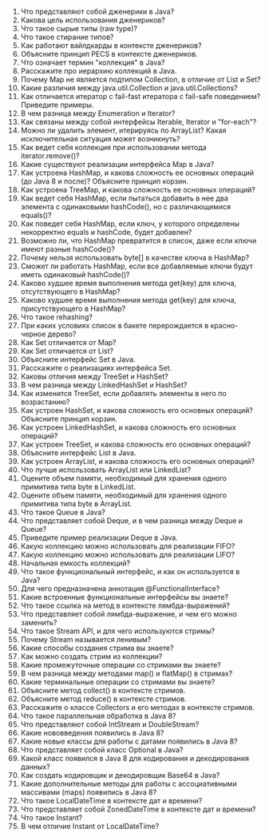 1. Что представляют собой дженерики в Java?
2. Какова цель использования дженериков?
3. Что такое сырые типы (raw type)?
4. Что такое стирание типов?
5. Как работают вайлдкарды в контексте дженериков?
6. Объясните принцип PECS в контексте дженериков.
7. Что означает термин "коллекция" в Java?
8. Расскажите про иерархию коллекций в Java.
9. Почему Map не является подтипом Collection, в отличие от List и Set?
10. Какие различия между java.util.Collection и java.util.Collections?
11. Как отличается итератор с fail-fast итератора с fail-safe поведением? Приведите примеры.
12. В чем разница между Enumeration и Iterator?
13. Как связаны между собой интерфейсы Iterable, Iterator и "for-each"?
14. Можно ли удалить элемент, итерируясь по ArrayList? Какая исключительная ситуация может возникнуть?
15. Как ведет себя коллекция при использовании метода iterator.remove()?
16. Какие существуют реализации интерфейса Map в Java?
17. Как устроена HashMap, и какова сложность ее основных операций (до Java 8 и после)? Объясните принцип корзин.
18. Как устроена TreeMap, и какова сложность ее основных операций?
19. Как ведет себя HashMap, если пытаться добавить в нее два элемента с одинаковыми hashCode(), но с различающимися equals()?
20. Как поведет себя HashMap, если ключ, у которого определены некорректно equals и hashCode, будет добавлен?
21. Возможно ли, что HashMap превратится в список, даже если ключи имеют разные hashCode()?
22. Почему нельзя использовать byte[] в качестве ключа в HashMap?
23. Сможет ли работать HashMap, если все добавляемые ключи будут иметь одинаковый hashCode()?
24. Каково худшее время выполнения метода get(key) для ключа, отсутствующего в HashMap?
25. Каково худшее время выполнения метода get(key) для ключа, присутствующего в HashMap?
26. Что такое rehashing?
27. При каких условиях список в бакете перерождается в красно-черное дерево?
28. Как Set отличается от Map?
29. Как Set отличается от List?
30. Объясните интерфейс Set в Java.
31. Расскажите о реализациях интерфейса Set.
32. Каковы отличия между TreeSet и HashSet?
33. В чем разница между LinkedHashSet и HashSet?
34. Как изменится TreeSet, если добавлять элементы в него по возрастанию?
35. Как устроен HashSet, и какова сложность его основных операций? Объясните принцип корзин.
36. Как устроен LinkedHashSet, и какова сложность его основных операций?
37. Как устроен TreeSet, и какова сложность его основных операций?
38. Объясните интерфейс List в Java.
39. Как устроен ArrayList, и какова сложность его основных операций?
40. Что лучше использовать ArrayList или LinkedList?
41. Оцените объем памяти, необходимый для хранения одного примитива типа byte в LinkedList.
42. Оцените объем памяти, необходимый для хранения одного примитива типа byte в ArrayList.
43. Что такое Queue в Java?
44. Что представляет собой Deque, и в чем разница между Deque и Queue?
45. Приведите пример реализации Deque в Java.
46. Какую коллекцию можно использовать для реализации FIFO?
47. Какую коллекцию можно использовать для реализации LIFO?
48. Начальная емкость коллекций?
49. Что такое функциональный интерфейс, и как он используется в Java?
50. Для чего предназначена аннотация @FunctionalInterface?
51. Какие встроенные функциональные интерфейсы вы знаете?
52. Что такое ссылка на метод в контексте лямбда-выражений?
53. Что представляет собой лямбда-выражение, и чем его можно заменить?
54. Что такое Stream API, и для чего используются стримы?
55. Почему Stream называется ленивым?
56. Какие способы создания стрима вы знаете?
57. Как можно создать стрим из коллекции?
58. Какие промежуточные операции со стримами вы знаете?
59. В чем разница между методами map() и flatMap() в стримах?
60. Какие терминальные операции со стримами вы знаете?
61. Объясните метод collect() в контексте стримов.
62. Объясните метод reduce() в контексте стримов.
63. Расскажите о классе Collectors и его методах в контексте стримов.
64. Что такое параллельная обработка в Java 8?
65. Что представляют собой IntStream и DoubleStream?
66. Какие нововведения появились в Java 8?
67. Какие новые классы для работы с датами появились в Java 8?
68. Что представляет собой класс Optional в Java?
69. Какой класс появился в Java 8 для кодирования и декодирования данных?
70. Как создать кодировщик и декодировщик Base64 в Java?
71. Какие дополнительные методы для работы с ассоциативными массивами (maps) появились в Java 8?
72. Что такое LocalDateTime в контексте дат и времени?
73. Что представляет собой ZonedDateTime в контексте дат и времени?
74. Что такое Instant?
75. В чем отличие Instant от LocalDateTime?
